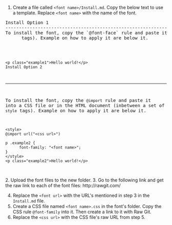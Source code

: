 1. Create a file called `<font name>/Install.md`. Copy the below text to use a template. Replace `<font name>` with the name of the font.
<pre>
Install Option 1
---------------------------------------------------------------------------------------------------------------------------------
To install the font, copy the `@font-face` rule and paste it into a CSS file or in the HTML document (inbetween a set of `style`
      tags). Example on how to apply it are below it.

    <style>
    @font-face {
          font-family: "<font name>";
          src: url(<font url>); /* .eot */
          src: url(<font url>) format("truetype"), /* .ttf */
                url(<font url>) format("woff"), /* .woff */
                url(<font url>) format("svg"); /* .svg */
          unicode-range: U+?????;
          font-style: normal;
          font-weight: 400;
    }

    p .example1 { 
          font-family: "<font name>";
    }
    </style>
    <p class="example1">Hello world!</p>
    Install Option 2
---------------------------------------------------------------------------------------------------------------------------------
To install the font, copy the `@import` rule and paste it into a CSS file or in the HTML document (inbetween a set of `style`
      tags). Example on how to apply it are below it.

    <style>
    @import url("<css url>")

    p .example2 { 
          font-family: "<font name>";
    }
    </style>
    <p class="example2">Hello world!</p>
</pre>
2. Upload the font files to the new folder.
3. Go to the following link and get the raw link to each of the font files:
  http://rawgit.com/

4. Replace the `<font url>` with the URL's mentioned in step 3 in the `Install.md` file.
5. Create a CSS file named `<font name>.css` in the font's folder. Copy the CSS rule `@font-family` into it. Then create a link to it with Raw Git.
6. Replace the `<css url>` with the CSS file's raw URL from step 5.
